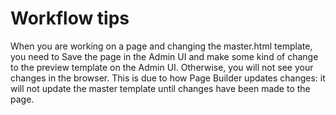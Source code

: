 # Workflow tips

When you are working on a page and changing the master.html template, you need to Save the page in the Admin UI and 
make some kind of change to the preview template on the Admin UI. Otherwise, you will not see your changes in the
browser. This is due to how Page Builder updates changes: it will not update the master template until changes have
been made to the page. 

